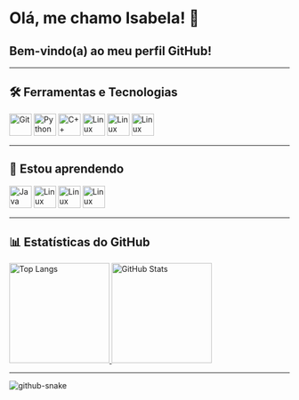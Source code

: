 # Olá, me chamo Isabela! 👋

## Bem-vindo(a) ao meu perfil GitHub! 

---

## 🛠️ Ferramentas e Tecnologias

<div>
  <img loading="lazy" src="https://cdn.jsdelivr.net/gh/devicons/devicon@latest/devicon.min.css" width="40" height="40" alt="Git"/>        
  <img loading="lazy" src="https://cdn.jsdelivr.net/gh/devicons/devicon/icons/python/python-original.svg" width="40" height="40" alt="Python"/>
  <img loading="lazy" src="https://cdn.jsdelivr.net/gh/devicons/devicon/icons/cplusplus/cplusplus-original.svg" width="40" height="40" alt="C++"/>
  <img loading="lazy" src="https://cdn.jsdelivr.net/gh/devicons/devicon@latest/devicon.min.css" width="40" height="40" alt="Linux"/>  
  <img loading="lazy" src="https://cdn.jsdelivr.net/gh/devicons/devicon@latest/devicon.min.css" width="40" height="40" alt="Linux"/>
  <img loading="lazy" src="https://cdn.jsdelivr.net/gh/devicons/devicon@latest/devicon.min.css" width="40" height="40" alt="Linux"/>
</div>

---

## 🌱 Estou aprendendo

<div>
  <img loading="lazy" src="https://cdn.jsdelivr.net/gh/devicons/devicon/icons/java/java-original.svg" width="40" height="40" alt="Java"/>
  <img loading="lazy" src="https://cdn.jsdelivr.net/gh/devicons/devicon@latest/devicon.min.css" width="40" height="40" alt="Linux"/>
  <img loading="lazy" src="https://cdn.jsdelivr.net/gh/devicons/devicon@latest/devicon.min.css" width="40" height="40" alt="Linux"/>
  <img loading="lazy" src="https://cdn.jsdelivr.net/gh/devicons/devicon@latest/devicon.min.css" width="40" height="40" alt="Linux"/>
</div>

---

## 📊 Estatísticas do GitHub

<div>
  <a href="https://github.com/isabela1s">
    <img loading="lazy" height="180em" src="https://github-readme-stats.vercel.app/api/top-langs/?username=isabela1s&layout=compact&langs_count=7&theme=dracula" alt="Top Langs"/>
  </a>
  <a href="https://github.com/isabela1s">
    <img loading="lazy" height="180em" src="https://github-readme-stats.vercel.app/api?username=isabela1s&show_icons=true&theme=dracula&include_all_commits=true&count_private=true" alt="GitHub Stats"/>
  </a>
</div>

---

<picture>
  <source media="(prefers-color-scheme: dark)" srcset="github-snake-dark.svg" />
  <source media="(prefers-color-scheme: light)" srcset="github-snake.svg" />
  <img alt="github-snake" src="github-snake.svg" />
</picture>
